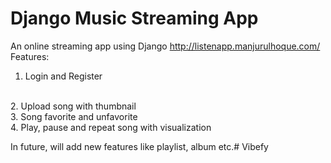 # Django Music Streaming App
An online streaming app using Django http://listenapp.manjurulhoque.com/
<br>
Features:
<br>
1. Login and Register
<br>
2. Upload song with thumbnail
<br>
3. Song favorite and unfavorite
<br>
4. Play, pause and repeat song with visualization
<br>

In future, will add new features like playlist, album etc.#   V i b e f y 
 
 

